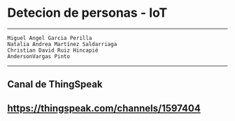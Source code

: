 # Detecion de personas - IoT
_______________________________________
    Miguel Angel Garcia Perilla
    Natalia Andrea Martínez Saldarriaga
    Christian David Ruiz Hincapié
    AndersonVargas Pinto
_______________________________________

## Canal de ThingSpeak

## https://thingspeak.com/channels/1597404
